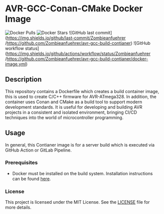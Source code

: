 # AVR-GCC-Conan-CMake Docker Image

![Docker Pulls](https://img.shields.io/docker/pulls/zombieanfuehrer/avr-gcc-conan-cmake)
![Docker Stars](https://img.shields.io/docker/stars/zombieanfuehrer/avr-gcc-conan-cmake)
![GitHub last commit](https://img.shields.io/github/last-commit/Zombieanfuehrer /https://github.com/Zombieanfuehrer/avr-gcc-build-contianer)
![GitHub workflow status](https://img.shields.io/github/actions/workflow/status/Zombieanfuehrer /https://github.com/Zombieanfuehrer/avr-gcc-build-contianer/docker-image.yml)

## Description

This repository contains a Dockerfile which creates a build container image, this is used to create C/C++ firmware for AVR-ATmega328. 
In addition, the container uses Conan and CMake as a build tool to support modern development standards. It is useful for developing and building AVR projects in a consistent and isolated environment, bringing CI/CD techniques into the world of microcontroller programming.

## Usage

In general, this Contianer image is for a server build which is executed via GitHub Action or GitLab Pipeline.

### Prerequisites

- Docker must be installed on the build system. Installation instructions can be found [here](https://docs.docker.com/get-docker/).

### License

This project is licensed under the MIT License. See the [LICENSE](LICENSE) file for more details.